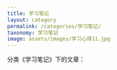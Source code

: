 ```yaml
---
title: 学习笔记
layout: category
permalink: /categories/学习笔记/
taxonomy: 学习笔记
image: assets/images/学习心得11.jpg
---
```


分类《学习笔记》下的文章：